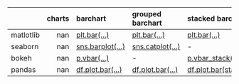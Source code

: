 |           |   **charts** | barchart                                                                                                         | grouped barchart                                                                                                                               | stacked barchart                                                                                                                                     | spline chart   | multiline chart                                                                                                                                             | compound line chart                                                                                             | histogram                                                                                                           | linechart                                                                                                           | piechart                                                                                                         | exploded piechart                                                                                                                                       | donutchart                                                                                                                                             | countourplot                                                                                                                 | distributionplot                                                                                                    | point chart                                                                                                           | scatterplot                                                                                                                  | bubblechart                                                                                                                                                  | radar chart                                                                                             | boxplot                                                                                                                      |   **features** | pdf export   | png export                                                                      | svg export                                                                      | color palettes                                                                            | interactive graph   | data frame                                                                     |
|:----------|-------------:|:-----------------------------------------------------------------------------------------------------------------|:-----------------------------------------------------------------------------------------------------------------------------------------------|:-----------------------------------------------------------------------------------------------------------------------------------------------------|:---------------|:------------------------------------------------------------------------------------------------------------------------------------------------------------|:----------------------------------------------------------------------------------------------------------------|:--------------------------------------------------------------------------------------------------------------------|:--------------------------------------------------------------------------------------------------------------------|:-----------------------------------------------------------------------------------------------------------------|:--------------------------------------------------------------------------------------------------------------------------------------------------------|:-------------------------------------------------------------------------------------------------------------------------------------------------------|:-----------------------------------------------------------------------------------------------------------------------------|:--------------------------------------------------------------------------------------------------------------------|:----------------------------------------------------------------------------------------------------------------------|:-----------------------------------------------------------------------------------------------------------------------------|:-------------------------------------------------------------------------------------------------------------------------------------------------------------|:--------------------------------------------------------------------------------------------------------|:-----------------------------------------------------------------------------------------------------------------------------|---------------:|:-------------|:--------------------------------------------------------------------------------|:--------------------------------------------------------------------------------|:------------------------------------------------------------------------------------------|:--------------------|:-------------------------------------------------------------------------------|
| matlotlib |          nan | [plt.bar(...)](https://matplotlib.org/stable/api/_as_gen/matplotlib.axes.Axes.bar.html#matplotlib.axes.Axes.bar) | [plt.bar(...)](https://matplotlib.org/stable/gallery/lines_bars_and_markers/barchart.html#sphx-glr-gallery-lines-bars-and-markers-barchart-py) | [plt.bar(...)](https://matplotlib.org/stable/gallery/lines_bars_and_markers/bar_stacked.html#sphx-glr-gallery-lines-bars-and-markers-bar-stacked-py) | -              | [plt.plot(...)](https://matplotlib.org/stable/gallery/text_labels_and_annotations/multiline.html#sphx-glr-gallery-text-labels-and-annotations-multiline-py) | -                                                                                                               | [plt.hist(...)](https://matplotlib.org/stable/api/_as_gen/matplotlib.axes.Axes.hist.html#matplotlib.axes.Axes.hist) | [plt.plot(...)](https://matplotlib.org/stable/api/_as_gen/matplotlib.axes.Axes.plot.html#matplotlib.axes.Axes.plot) | [plt.pie(...)](https://matplotlib.org/stable/api/_as_gen/matplotlib.axes.Axes.pie.html)                          | [plt.pie(explode=)](https://matplotlib.org/stable/gallery/pie_and_polar_charts/pie_features.html#sphx-glr-gallery-pie-and-polar-charts-pie-features-py) | [plt.pie(wedgeprops=)](https://matplotlib.org/stable/gallery/pie_and_polar_charts/nested_pie.html#sphx-glr-gallery-pie-and-polar-charts-nested-pie-py) | [plt.contour(...)](https://matplotlib.org/stable/api/_as_gen/matplotlib.axes.Axes.contour.html#matplotlib.axes.Axes.contour) | [plt.hist(...)](https://matplotlib.org/stable/api/_as_gen/matplotlib.axes.Axes.hist.html#matplotlib.axes.Axes.hist) | -                                                                                                                     | [plt.scatter(...)](https://matplotlib.org/stable/api/_as_gen/matplotlib.axes.Axes.scatter.html#matplotlib.axes.Axes.scatter) | [plt.scatter(...)](https://matplotlib.org/stable/gallery/lines_bars_and_markers/scatter_demo2.html#sphx-glr-gallery-lines-bars-and-markers-scatter-demo2-py) | [plt.plot(...)](https://matplotlib.org/stable/gallery/specialty_plots/radar_chart.html?highlight=radar) | [plt.boxplot(...)](https://matplotlib.org/stable/api/_as_gen/matplotlib.axes.Axes.boxplot.html#matplotlib.axes.Axes.boxplot) |            nan | "+"          | "+"                                                                             | "+"                                                                             | -                                                                                         | -                   | via Pandas                                                                     |
| seaborn   |          nan | [sns.barplot(...)](https://seaborn.pydata.org/generated/seaborn.barplot.html)                                    | [sns.catplot(...)](https://seaborn.pydata.org/examples/grouped_barplot.html)                                                                   | -                                                                                                                                                    | -              | [sns.lineplot(...)](https://seaborn.pydata.org/generated/seaborn.lineplot.html)                                                                             | [sns.lineplot(...)](https://seaborn.pydata.org/generated/seaborn.lineplot.html)                                 | [sns.histplot(...)](https://seaborn.pydata.org/generated/seaborn.histplot.html)                                     | [sns.lineplot(...)](https://seaborn.pydata.org/generated/seaborn.lineplot.html)                                     | -                                                                                                                | -                                                                                                                                                       | -                                                                                                                                                      | [sns.kdeplot(...)](https://seaborn.pydata.org/generated/seaborn.kdeplot.html)                                                | [sns.displot(...)](https://seaborn.pydata.org/tutorial/distributions.html)                                          | [sns.pointplt(...)](https://seaborn.pydata.org/generated/seaborn.pointplot.html)                                      | [sns.scatterplot(...)](https://seaborn.pydata.org/generated/seaborn.scatterplot.html)                                        | -                                                                                                                                                            | -                                                                                                       | [sns.boxplot(...)](https://seaborn.pydata.org/generated/seaborn.boxplot.html)                                                |            nan | nan          | via matplotlib                                                                  | via matplotlib                                                                  | [sns.color_palette(...)](https://seaborn.pydata.org/generated/seaborn.color_palette.html) | -                   | via Pandas                                                                     |
| bokeh     |          nan | [p.vbar(...)](https://docs.bokeh.org/en/latest/docs/gallery/bar_colors.html)                                     | -                                                                                                                                              | [p.vbar_stack(...)](https://docs.bokeh.org/en/latest/docs/reference/plotting/figure.html#bokeh.plotting.Figure.vbar_stack)                           | -              | [p.multi_line(...)](https://docs.bokeh.org/en/latest/docs/reference/plotting/figure.html#bokeh.plotting.Figure.multi_line)                                  | -                                                                                                               | -                                                                                                                   | [p.line(...)](https://docs.bokeh.org/en/latest/docs/reference/plotting/figure.html#bokeh.plotting.Figure.line)      | [p.wedge(...)](https://docs.bokeh.org/en/latest/docs/reference/plotting/figure.html#bokeh.plotting.Figure.wedge) | -                                                                                                                                                       | [Donut(...)](https://docs.bokeh.org/en/0.10.0/docs/gallery/donut_chart.html)                                                                           | -                                                                                                                            | [Histogram(...)](http://docs.bokeh.org/en/0.12.4/docs/reference/charts.html)                                        | -                                                                                                                     | [Scatter(...)](http://docs.bokeh.org/en/0.12.4/docs/reference/charts.html)                                                   | -                                                                                                                                                            | -                                                                                                       | [Boxplot(...)](https://docs.bokeh.org/en/latest/docs/gallery/boxplot.html)                                                   |            nan | -            | [export_png(...)](https://docs.bokeh.org/en/latest/docs/user_guide/export.html) | [export_svg(...)](https://docs.bokeh.org/en/latest/docs/user_guide/export.html) | [Color Palettes](https://docs.bokeh.org/en/latest/docs/reference/palettes.html)           | "+"                 | via Pandas                                                                     |
| pandas    |          nan | [df.plot.bar(...)](https://pandas.pydata.org/pandas-docs/stable/reference/api/pandas.DataFrame.plot.bar.html)    | [df.plot.bar(...)](https://pandas.pydata.org/pandas-docs/stable/reference/api/pandas.DataFrame.plot.bar.html)                                  | [df.plot.bar(stacked=True)](https://pandas.pydata.org/pandas-docs/stable/reference/api/pandas.DataFrame.plot.bar.html)                               | -              | [df.plot.line(...)](https://pandas.pydata.org/pandas-docs/stable/reference/api/pandas.DataFrame.plot.line.html)                                             | [df.plot.area(...)](https://pandas.pydata.org/pandas-docs/stable/reference/api/pandas.DataFrame.plot.area.html) | [df.plot.hist(...)](https://pandas.pydata.org/pandas-docs/stable/reference/api/pandas.DataFrame.plot.hist.html)     | [df.plot.line(...)](https://pandas.pydata.org/pandas-docs/stable/reference/api/pandas.DataFrame.plot.line.html)     | [df.plot.pie(...)](https://pandas.pydata.org/pandas-docs/stable/reference/api/pandas.DataFrame.plot.pie.html)    | -                                                                                                                                                       | -                                                                                                                                                      | -                                                                                                                            | -                                                                                                                   | [df.plot.scatter(...)](https://pandas.pydata.org/pandas-docs/stable/reference/api/pandas.DataFrame.plot.scatter.html) | [df.plot.scatter(...)](https://pandas.pydata.org/pandas-docs/stable/reference/api/pandas.DataFrame.plot.scatter.html)        | [df.plot.scatter(s=...,c=...)](https://pandas.pydata.org/pandas-docs/stable/reference/api/pandas.DataFrame.plot.scatter.html)                                | -                                                                                                       | [df.plot.boxplot(...)](https://pandas.pydata.org/pandas-docs/stable/reference/api/pandas.DataFrame.boxplot.html)             |            nan | nan          | via matplotlib                                                                  | via matplotlib                                                                  | -                                                                                         | -                   | [DataFrame](https://pandas.pydata.org/pandas-docs/stable/reference/frame.html) |